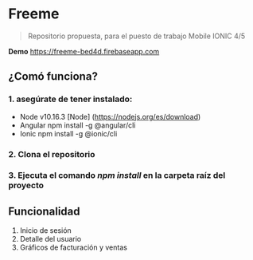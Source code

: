 # Freeme 
> Repositorio propuesta, para el puesto de trabajo Mobile IONIC 4/5

**Demo** https://freeme-bed4d.firebaseapp.com
## ¿Comó funciona?
### 1. asegúrate de tener instalado:
- Node v10.16.3 [Node] (https://nodejs.org/es/download)
- Angular npm install -g @angular/cli
- Ionic npm install -g @ionic/cli

### 2. Clona el repositorio
### 3. Ejecuta el comando *npm install* en la carpeta raíz del proyecto 

## Funcionalidad
1. Inicio de sesión
2. Detalle del usuario
3. Gráficos de facturación y ventas
